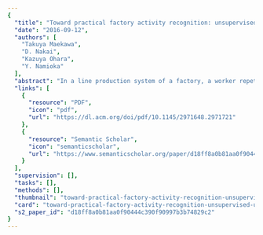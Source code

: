 ```yaml
---
{
  "title": "Toward practical factory activity recognition: unsupervised understanding of repetitive assembly work in a factory",
  "date": "2016-09-12",
  "authors": [
    "Takuya Maekawa",
    "D. Nakai",
    "Kazuya Ohara",
    "Y. Namioka"
  ],
  "abstract": "In a line production system of a factory, a worker repetitively performs predefined operation processes. This paper tries to recognize work by factory workers in an unsupervised manner. Specifically, we propose an unsupervised measurement method for estimating lead time (duration) of each period of an operation process using a wrist-worn accelerometer because the lead time greatly affects productivity of the line production system. Our proposed method automatically finds a frequent sensor data segment as a \"motif\" that occurs once in each operation period using only prior knowledge about predefined standard lead time of the operation process, and uses the occurrence intervals of the motif to estimate the lead time. We evaluated our method using real factory data and the estimation error was only about 3.5%.",
  "links": [
    {
      "resource": "PDF",
      "icon": "pdf",
      "url": "https://dl.acm.org/doi/pdf/10.1145/2971648.2971721"
    },
    {
      "resource": "Semantic Scholar",
      "icon": "semanticscholar",
      "url": "https://www.semanticscholar.org/paper/d18ff8a0b81aa0f90444c390f90997b3b74829c2"
    }
  ],
  "supervision": [],
  "tasks": [],
  "methods": [],
  "thumbnail": "toward-practical-factory-activity-recognition-unsupervised-understanding-of-repetitive-assembly-work-in-a-factory-thumb.jpg",
  "card": "toward-practical-factory-activity-recognition-unsupervised-understanding-of-repetitive-assembly-work-in-a-factory-card.jpg",
  "s2_paper_id": "d18ff8a0b81aa0f90444c390f90997b3b74829c2"
}
---
```


